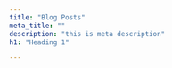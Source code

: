 ```yaml
---
title: "Blog Posts"
meta_title: ""
description: "this is meta description"
h1: "Heading 1"

---
```

